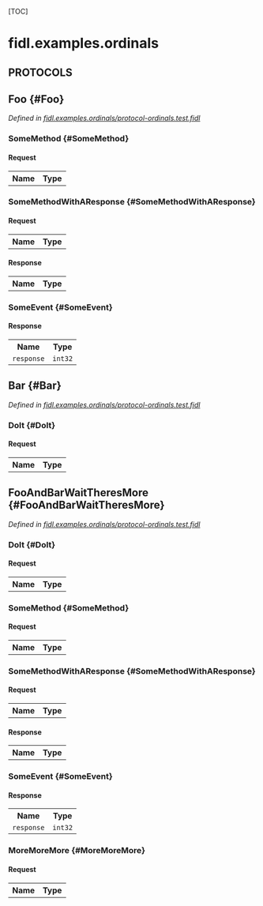 [TOC]

# fidl.examples.ordinals


## **PROTOCOLS**

## Foo {#Foo}
*Defined in [fidl.examples.ordinals/protocol-ordinals.test.fidl](https://fuchsia.googlesource.com/fuchsia/+/master/zircon/tools/fidl/examples/protocol-ordinals.test.fidl#10)*


### SomeMethod {#SomeMethod}


#### Request
<table>
    <tr><th>Name</th><th>Type</th></tr>
    </table>



### SomeMethodWithAResponse {#SomeMethodWithAResponse}


#### Request
<table>
    <tr><th>Name</th><th>Type</th></tr>
    </table>


#### Response
<table>
    <tr><th>Name</th><th>Type</th></tr>
    </table>

### SomeEvent {#SomeEvent}




#### Response
<table>
    <tr><th>Name</th><th>Type</th></tr>
    <tr>
            <td><code>response</code></td>
            <td>
                <code>int32</code>
            </td>
        </tr></table>

## Bar {#Bar}
*Defined in [fidl.examples.ordinals/protocol-ordinals.test.fidl](https://fuchsia.googlesource.com/fuchsia/+/master/zircon/tools/fidl/examples/protocol-ordinals.test.fidl#17)*


### DoIt {#DoIt}


#### Request
<table>
    <tr><th>Name</th><th>Type</th></tr>
    </table>



## FooAndBarWaitTheresMore {#FooAndBarWaitTheresMore}
*Defined in [fidl.examples.ordinals/protocol-ordinals.test.fidl](https://fuchsia.googlesource.com/fuchsia/+/master/zircon/tools/fidl/examples/protocol-ordinals.test.fidl#21)*


### DoIt {#DoIt}


#### Request
<table>
    <tr><th>Name</th><th>Type</th></tr>
    </table>



### SomeMethod {#SomeMethod}


#### Request
<table>
    <tr><th>Name</th><th>Type</th></tr>
    </table>



### SomeMethodWithAResponse {#SomeMethodWithAResponse}


#### Request
<table>
    <tr><th>Name</th><th>Type</th></tr>
    </table>


#### Response
<table>
    <tr><th>Name</th><th>Type</th></tr>
    </table>

### SomeEvent {#SomeEvent}




#### Response
<table>
    <tr><th>Name</th><th>Type</th></tr>
    <tr>
            <td><code>response</code></td>
            <td>
                <code>int32</code>
            </td>
        </tr></table>

### MoreMoreMore {#MoreMoreMore}


#### Request
<table>
    <tr><th>Name</th><th>Type</th></tr>
    </table>

















